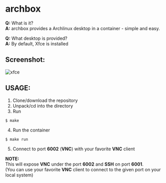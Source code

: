 # archbox

**Q:** What is it?  
**A:** archbox provides a Archlinux desktop in a container - simple and easy.  

**Q:** What desktop is provided?   
**A:** By default, Xfce is installed

## Screenshot:
![xfce](https://user-images.githubusercontent.com/37046652/201478186-0a3c18f1-b6cf-469a-912b-4275ddf6cd0b.png)


## USAGE:   
1. Clone/download the repository
2. Unpack/cd into the directory
3. Run
```
$ make
```
4. Run the container
```
$ make run
```
5. Connect to port **6002** (**VNC**) with your favorite **VNC** client

**NOTE:**  
This will expose **VNC** under the port **6002** and **SSH** on port **6001**.  
(You can use your favorite **VNC** client to connect to the given port on your local system)
